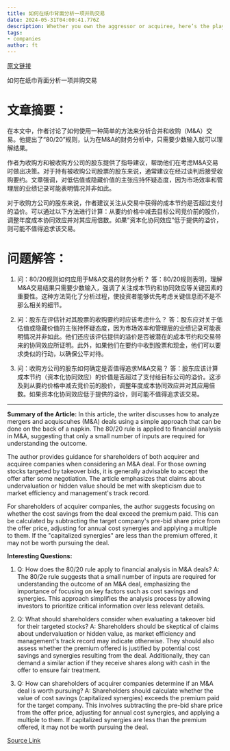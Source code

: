 ```yaml
---
title: 如何在纸巾背面分析一项并购交易
date: 2024-05-31T04:00:41.776Z
description: Whether you own the aggressor or acquiree, here’s the playbook
tags: 
- companies
author: ft
---
```


[原文链接](https://ft.com/content/768d224a-2226-4cec-bdc7-04ed45f4e543)

如何在纸巾背面分析一项并购交易

# 文章摘要：
在本文中，作者讨论了如何使用一种简单的方法来分析合并和收购（M&A）交易。他提出了“80/20”规则，认为在M&A的财务分析中，只需要少数输入就可以理解结果。

作者为收购方和被收购方公司的股东提供了指导建议，帮助他们在考虑M&A交易时做出决策。对于持有被收购公司股票的股东来说，通常建议在经过谈判后接受收购要约。文章强调，对低估值或隐藏价值的主张应持怀疑态度，因为市场效率和管理层的业绩记录可能表明情况并非如此。

对于收购方公司的股东来说，作者建议关注从交易中获得的成本节约是否超过支付的溢价。可以通过以下方法进行计算：从要约价格中减去目标公司竞价前的股价，调整年度成本协同效应并对其应用倍数。如果“资本化协同效应”低于提供的溢价，则可能不值得追求该交易。

# 问题解答：

1. 问：80/20规则如何应用于M&A交易的财务分析？
   答：80/20规则表明，理解M&A交易结果只需要少数输入，强调了关注成本节约和协同效应等关键因素的重要性。这种方法简化了分析过程，使投资者能够优先考虑关键信息而不是不那么相关的细节。

2. 问：股东在评估针对其股票的收购要约时应该考虑什么？
   答：股东应对关于低估值或隐藏价值的主张持怀疑态度，因为市场效率和管理层的业绩记录可能表明情况并非如此。他们还应该评估提供的溢价是否被潜在的成本节约和交易带来的协同效应所证明。此外，如果他们在要约中收到股票和现金，他们可以要求类似的行动，以确保公平对待。

3. 问：收购方公司的股东如何确定是否值得追求M&A交易？
   答：股东应该计算成本节约（资本化协同效应）的价值是否超过了支付给目标公司的溢价。这涉及到从要约价格中减去竞价前的股价，调整年度成本协同效应并对其应用倍数。如果资本化协同效应低于提供的溢价，则可能不值得追求该交易。

---

**Summary of the Article:**
In this article, the writer discusses how to analyze mergers and acquiscuhes (M&A) deals using a simple approach that can be done on the back of a napkin. The 80/20 rule is applied to financial analysis in M&A, suggesting that only a small number of inputs are required for understanding the outcome.

The author provides guidance for shareholders of both acquirer and acquiree companies when considering an M&A deal. For those owning stocks targeted by takeover bids, it is generally advisable to accept the offer after some negotiation. The article emphasizes that claims about undervaluation or hidden value should be met with skepticism due to market efficiency and management's track record.

For shareholders of acquirer companies, the author suggests focusing on whether the cost savings from the deal exceed the premium paid. This can be calculated by subtracting the target company's pre-bid share price from the offer price, adjusting for annual cost synergies and applying a multiple to them. If the "capitalized synergies" are less than the premium offered, it may not be worth pursuing the deal.

**Interesting Questions:**
1. Q: How does the 80/20 rule apply to financial analysis in M&A deals?
   A: The 80/2e rule suggests that a small number of inputs are required for understanding the outcome of an M&A deal, emphasizing the importance of focusing on key factors such as cost savings and synergies. This approach simplifies the analysis process by allowing investors to prioritize critical information over less relevant details.
   
2. Q: What should shareholders consider when evaluating a takeover bid for their targeted stocks?
   A: Shareholders should be skeptical of claims about undervaluation or hidden value, as market efficiency and management's track record may indicate otherwise. They should also assess whether the premium offered is justified by potential cost savings and synergies resulting from the deal. Additionally, they can demand a similar action if they receive shares along with cash in the offer to ensure fair treatment.
   
3. Q: How can shareholders of acquirer companies determine if an M&A deal is worth pursuing?
   A: Shareholders should calculate whether the value of cost savings (capitalized synergies) exceeds the premium paid for the target company. This involves subtracting the pre-bid share price from the offer price, adjusting for annual cost synergies, and applying a multiple to them. If capitalized synergies are less than the premium offered, it may not be worth pursuing the deal.

[Source Link](https://ft.com/content/768d224a-2226-4cec-bdc7-04ed45f4e543)

